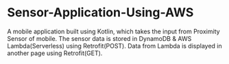 # Sensor-Application-Using-AWS
A mobile application built using Kotlin, which takes the input from Proximity Sensor of mobile. The sensor data is stored in DynamoDB &amp; AWS Lambda(Serverless) using Retrofit(POST). Data from Lambda is displayed in another page using Retrofit(GET).
